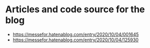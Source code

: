 # Articles and code source for the blog

* https://messefor.hatenablog.com/entry/2020/10/04/001645
* https://messefor.hatenablog.com/entry/2020/10/04/125930